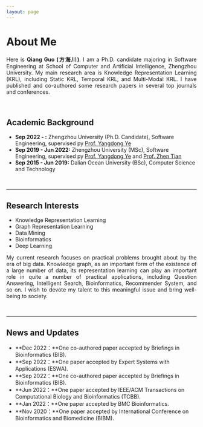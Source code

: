 ```yaml
---
layout: page
---
```


# About Me

<!-- <img src="https://caihanlin.com/caihanlin.jpg" class="floatpic" width="360" height="480"> -->
<p align="justify">Here is <b>Qiang Guo (方海川)</b>. I am a  Ph.D. candidate majoring in Software Engineering at School of Computer and Artificial Intelligence, Zhengzhou University. My main research area is Knowledge Representation Learning (KRL), including Static KRL, Temporal KRL, and Multi-Modal KRL. I have published and co-authored some research papers in several top journals and conferences.</p>
<br>

## Academic Background

<!-- **<font color='red'>[Highlight]</font> I am looking for PhD to start in 2025 Fall. Contact me if you have any leads!** -->

- **Sep 2022 - :** Zhengzhou University (Ph.D. Candidate), Software Engineering, supervised py [Prof. Yangdong Ye](http://www5.zzu.edu.cn/mlis/)
- **Sep 2019 - Jun 2022:** Zhengzhou University (MSc), Software Engineering, supervised py [Prof. Yangdong Ye](http://www5.zzu.edu.cn/mlis/) and [Prof. Zhen Tian](https://lovehades001.github.io/)
- **Sep 2015 - Jun 2019:** Dalian Ocean University (BSc), Computer Science and Technology

<!-- - Expect to apply for a one-year MSc in the UK and will graduate in 2025. Looking for PhD position after MSc! -->
<br>

---

## Research Interests

- Knowledge Representation Learning
- Graph Representation Learning
- Data Mining
- Bioinformatics
- Deep Learning
<p align="justify">My current research focuses on practical problems brought about by the era of big data. Knowledge graph, as an important form of the existence of a large number of data, its representation learning can play an important role in quite a number of practical applications, including Question Answering, Intelligent Search, Bioinformatics, Recommender System, and so on. I wish to devote my talent to this meaningful issue and bring well-being to society.</p>
<br>

---

## News and Updates

- **Dec 2022：**One co-authored paper accepted by Briefings in Bioinformatics (BIB).
- **Sep 2022：**One paper accepted by Expert Systems with Applications (ESWA).
- **Sep 2022：**One co-authored paper accepted by Briefings in Bioinformatics (BIB).
- **Jun 2022：**One paper accepted by IEEE/ACM Transactions on Computational Biology and Bioinformatics (TCBB).
- **Jan 2022：**One paper accepted by BMC Bioinformatics.
- **Nov 2020：**One paper accepted by International Conference on Bioinformatics and Biomedicine (BIBM).